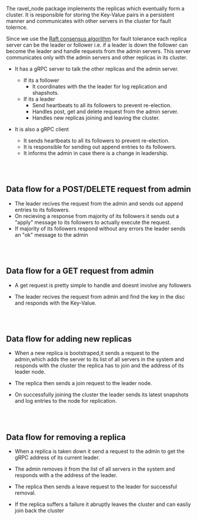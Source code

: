 The ravel_node package implements the replicas which eventually form a cluster. It is responsible for storing the Key-Value pairs in a persistent manner and communicates with other servers in the cluster for fault tolernce.

Since we use the [Raft consensus algorithm](https://raft.github.io/) for fault tolerance each replica server can be the leader or follower i.e. if a leader is down the follower can become the leader and handle requests from the admin servers. This server communicates only with the admin servers and other replicas in its cluster.

- It has a gRPC server to talk the other replicas and the admin server.
    - If its a follower 
        + It coordinates with the the leader for log replication and shapshots.
    - If its a leader
        + Send heartbeats to all its followers to prevent re-election.
        + Handles post, get and delete request from the admin server.
        + Handles new replicas joining and leaving the cluster.

- It is also a gRPC client
    + It sends heartbeats to all its followers to prevent re-election.
    + It is responsible for sending out append entries to its followers.
    + It informs the admin in case there is a change in leadership.

<br/><br/>

## Data flow for a POST/DELETE request from admin
- The leader recives the request from the admin and sends out append entries to its followers.
- On recieving a response from majority of its followers it sends out a "apply" message to its followers to actually execute the request.
- If majority of its followers respond without any errors the leader sends an "ok" message to the admin

<br/><br/>

## Data flow for a GET request from admin
- A get request is pretty simple to handle and doesnt involve any followers

- The leader recives the request from admin and find the key in the disc and responds with the Key-Value.

<br/><br/>

## Data flow for adding new replicas
- When a new replica is bootstraped,it sends a request to the admin,which adds the server to its list of all servers in the system and responds with the cluster the replica has to join and the address of its leader node.

- The replica then sends a join request to the leader node.

- On successfully joining the cluster the leader sends its latest snapshots and log entries to the node for replication.

<br/><br/>

## Data flow for removing a replica
- When a replica is taken down it send a request to the admin to get the gRPC address of its current leader.

- The admin removes it from the list of all servers in the system and responds with a the address of the leader.

- The replica then sends a leave request to the leader for successful removal.

- If the replica suffers a failure it abruptly leaves the cluster and can easliy join back the cluster


